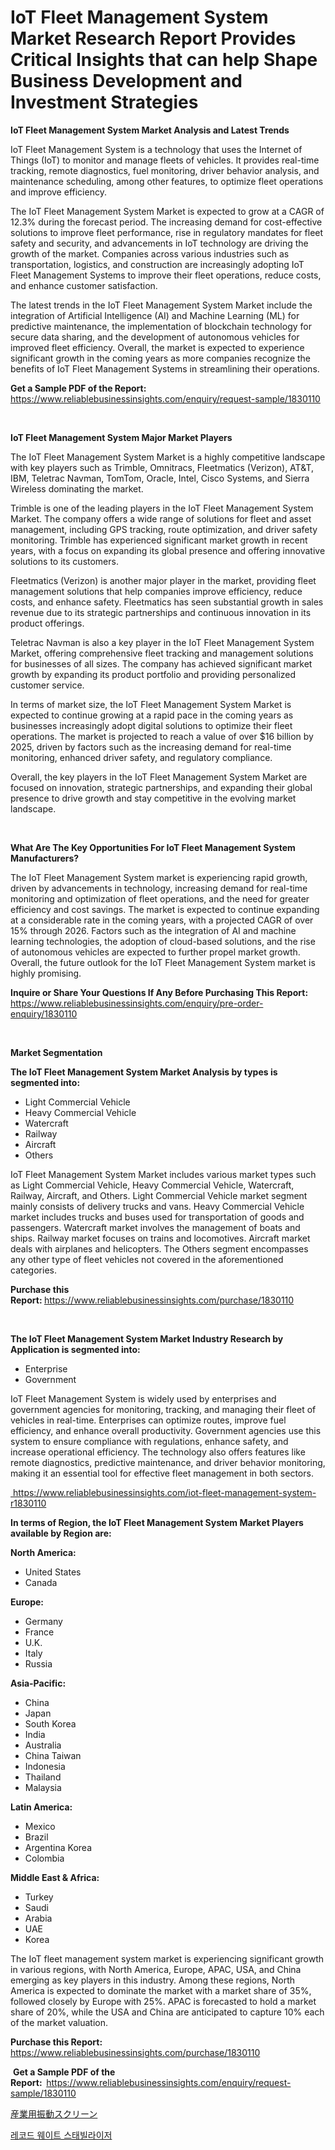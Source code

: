 <p><h1>IoT Fleet Management System Market Research Report Provides Critical Insights that can help Shape Business Development and Investment Strategies</h1></p><p><strong>IoT Fleet Management System Market Analysis and Latest Trends</strong></p>
<p><p>IoT Fleet Management System is a technology that uses the Internet of Things (IoT) to monitor and manage fleets of vehicles. It provides real-time tracking, remote diagnostics, fuel monitoring, driver behavior analysis, and maintenance scheduling, among other features, to optimize fleet operations and improve efficiency.</p><p>The IoT Fleet Management System Market is expected to grow at a CAGR of 12.3% during the forecast period. The increasing demand for cost-effective solutions to improve fleet performance, rise in regulatory mandates for fleet safety and security, and advancements in IoT technology are driving the growth of the market. Companies across various industries such as transportation, logistics, and construction are increasingly adopting IoT Fleet Management Systems to improve their fleet operations, reduce costs, and enhance customer satisfaction.</p><p>The latest trends in the IoT Fleet Management System Market include the integration of Artificial Intelligence (AI) and Machine Learning (ML) for predictive maintenance, the implementation of blockchain technology for secure data sharing, and the development of autonomous vehicles for improved fleet efficiency. Overall, the market is expected to experience significant growth in the coming years as more companies recognize the benefits of IoT Fleet Management Systems in streamlining their operations.</p></p>
<p><strong>Get a Sample PDF of the Report:&nbsp;</strong> <a href="https://www.reliablebusinessinsights.com/enquiry/request-sample/1830110">https://www.reliablebusinessinsights.com/enquiry/request-sample/1830110</a></p>
<p>&nbsp;</p>
<p><strong>IoT Fleet Management System Major Market Players</strong></p>
<p><p>The IoT Fleet Management System Market is a highly competitive landscape with key players such as Trimble, Omnitracs, Fleetmatics (Verizon), AT&T, IBM, Teletrac Navman, TomTom, Oracle, Intel, Cisco Systems, and Sierra Wireless dominating the market.</p><p>Trimble is one of the leading players in the IoT Fleet Management System Market. The company offers a wide range of solutions for fleet and asset management, including GPS tracking, route optimization, and driver safety monitoring. Trimble has experienced significant market growth in recent years, with a focus on expanding its global presence and offering innovative solutions to its customers.</p><p>Fleetmatics (Verizon) is another major player in the market, providing fleet management solutions that help companies improve efficiency, reduce costs, and enhance safety. Fleetmatics has seen substantial growth in sales revenue due to its strategic partnerships and continuous innovation in its product offerings.</p><p>Teletrac Navman is also a key player in the IoT Fleet Management System Market, offering comprehensive fleet tracking and management solutions for businesses of all sizes. The company has achieved significant market growth by expanding its product portfolio and providing personalized customer service.</p><p>In terms of market size, the IoT Fleet Management System Market is expected to continue growing at a rapid pace in the coming years as businesses increasingly adopt digital solutions to optimize their fleet operations. The market is projected to reach a value of over $16 billion by 2025, driven by factors such as the increasing demand for real-time monitoring, enhanced driver safety, and regulatory compliance.</p><p>Overall, the key players in the IoT Fleet Management System Market are focused on innovation, strategic partnerships, and expanding their global presence to drive growth and stay competitive in the evolving market landscape.</p></p>
<p>&nbsp;</p>
<p><strong>What Are The Key Opportunities For IoT Fleet Management System Manufacturers?</strong></p>
<p><p>The IoT Fleet Management System market is experiencing rapid growth, driven by advancements in technology, increasing demand for real-time monitoring and optimization of fleet operations, and the need for greater efficiency and cost savings. The market is expected to continue expanding at a considerable rate in the coming years, with a projected CAGR of over 15% through 2026. Factors such as the integration of AI and machine learning technologies, the adoption of cloud-based solutions, and the rise of autonomous vehicles are expected to further propel market growth. Overall, the future outlook for the IoT Fleet Management System market is highly promising.</p></p>
<p><strong>Inquire or Share Your Questions If Any Before Purchasing This Report:</strong> <a href="https://www.reliablebusinessinsights.com/enquiry/pre-order-enquiry/1830110">https://www.reliablebusinessinsights.com/enquiry/pre-order-enquiry/1830110</a></p>
<p>&nbsp;</p>
<p><strong>Market Segmentation</strong></p>
<p><strong>The IoT Fleet Management System Market Analysis by types is segmented into:</strong></p>
<p><ul><li>Light Commercial Vehicle</li><li>Heavy Commercial Vehicle</li><li>Watercraft</li><li>Railway</li><li>Aircraft</li><li>Others</li></ul></p>
<p><p>IoT Fleet Management System Market includes various market types such as Light Commercial Vehicle, Heavy Commercial Vehicle, Watercraft, Railway, Aircraft, and Others. Light Commercial Vehicle market segment mainly consists of delivery trucks and vans. Heavy Commercial Vehicle market includes trucks and buses used for transportation of goods and passengers. Watercraft market involves the management of boats and ships. Railway market focuses on trains and locomotives. Aircraft market deals with airplanes and helicopters. The Others segment encompasses any other type of fleet vehicles not covered in the aforementioned categories.</p></p>
<p><strong>Purchase this Report:&nbsp;</strong><a href="https://www.reliablebusinessinsights.com/purchase/1830110">https://www.reliablebusinessinsights.com/purchase/1830110</a></p>
<p>&nbsp;</p>
<p><strong>The IoT Fleet Management System Market Industry Research by Application is segmented into:</strong></p>
<p><ul><li>Enterprise</li><li>Government</li></ul></p>
<p><p>IoT Fleet Management System is widely used by enterprises and government agencies for monitoring, tracking, and managing their fleet of vehicles in real-time. Enterprises can optimize routes, improve fuel efficiency, and enhance overall productivity. Government agencies use this system to ensure compliance with regulations, enhance safety, and increase operational efficiency. The technology also offers features like remote diagnostics, predictive maintenance, and driver behavior monitoring, making it an essential tool for effective fleet management in both sectors.</p></p>
<p><a href="https://www.reliablebusinessinsights.com/iot-fleet-management-system-r1830110">&nbsp;https://www.reliablebusinessinsights.com/iot-fleet-management-system-r1830110</a></p>
<p><strong>In terms of Region, the IoT Fleet Management System Market Players available by Region are:</strong></p>
<p>
    <p> <strong> North America: </strong>
        <ul>
            <li>United States</li>
            <li>Canada</li>
        </ul>
        </p> 
    <p> <strong> Europe: </strong>
        <ul>
            <li>Germany</li>
            <li>France</li>
            <li>U.K.</li>
            <li>Italy</li>
            <li>Russia</li>
        </ul>
        </p> 
    <p> <strong> Asia-Pacific: </strong>
        <ul>
            <li>China</li>
            <li>Japan</li>
            <li>South Korea</li>
            <li>India</li>
            <li>Australia</li>
            <li>China Taiwan</li>
            <li>Indonesia</li>
            <li>Thailand</li>
            <li>Malaysia</li>
        </ul>
        </p> 
    <p> <strong> Latin America: </strong>
        <ul>
            <li>Mexico</li>
            <li>Brazil</li>
            <li>Argentina Korea</li>
            <li>Colombia</li>
        </ul>
        </p> 
    <p> <strong> Middle East & Africa: </strong>
        <ul>
            <li>Turkey</li>
            <li>Saudi</li>
            <li>Arabia</li>
            <li>UAE</li>
            <li>Korea</li>
        </ul>
    </p>
    </p>
<p><p>The IoT fleet management system market is experiencing significant growth in various regions, with North America, Europe, APAC, USA, and China emerging as key players in this industry. Among these regions, North America is expected to dominate the market with a market share of 35%, followed closely by Europe with 25%. APAC is forecasted to hold a market share of 20%, while the USA and China are anticipated to capture 10% each of the market valuation.</p></p>
<p><strong>Purchase this Report: </strong><a href="https://www.reliablebusinessinsights.com/purchase/1830110">https://www.reliablebusinessinsights.com/purchase/1830110</a></p>
<p>&nbsp;<strong>Get a Sample PDF of the Report:&nbsp;&nbsp;</strong><a href="https://www.reliablebusinessinsights.com/enquiry/request-sample/1830110">https://www.reliablebusinessinsights.com/enquiry/request-sample/1830110</a></p>
<p><strong></strong></p>
<p><p><a href="https://github.com/DanykaKilback/Market-Research-Report-List-2/blob/main/537948923423.md">産業用振動スクリーン</a></p><p><a href="https://github.com/laholand/Market-Research-Report-List-5/blob/main/297192131583.md">레코드 웨이트 스태빌라이저</a></p></p>